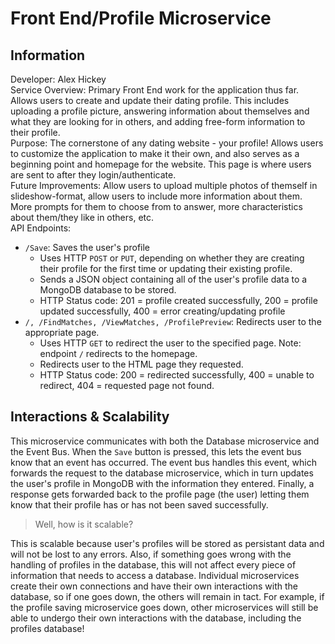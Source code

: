 # Front End/Profile Microservice

## Information
Developer: Alex Hickey \
Service Overview: Primary Front End work for the application thus far. Allows users to create and update their dating profile. This includes uploading a profile picture, answering information about themselves and what they are looking for in others, and adding free-form information to their profile. \
Purpose: The cornerstone of any dating website - your profile! Allows users to customize the application to make it their own, and also serves as a beginning point and homepage for the website. This page is where users are sent to after they login/authenticate. \
Future Improvements: Allow users to upload multiple photos of themself in slideshow-format, allow users to include more information about them. More prompts for them to choose from to answer, more characteristics about them/they like in others, etc. \
API Endpoints:
* ```/Save```: Saves the user's profile
    * Uses HTTP ```POST``` or ```PUT```, depending on whether they are creating their profile for the first time or updating their existing profile.
    * Sends a JSON object containing all of the user's profile data to a MongoDB database to be stored.
    * HTTP Status code: 201 = profile created successfully, 200 = profile updated successfully, 400 = error creating/updating profile
* ```/, /FindMatches, /ViewMatches, /ProfilePreview```: Redirects user to the appropriate page.
    * Uses HTTP ```GET``` to redirect the user to the specified page. Note: endpoint ```/``` redirects to the homepage.
    * Redirects user to the HTML page they requested.
    * HTTP Status code: 200 = redirected successfully, 400 = unable to redirect, 404 = requested page not found.

## Interactions & Scalability

This microservice communicates with both the Database microservice and the Event Bus. When the ```Save``` button is pressed, this lets the event bus know that an event has occurred. The event bus handles this event, which forwards the request to the database microservice, which in turn updates the user's profile in MongoDB with the information they entered. Finally, a response gets forwarded back to the profile page (the user) letting them know that their profile has or has not been saved successfully.
> Well, how is it scalable?

This is scalable because user's profiles will be stored as persistant data and will not be lost to any errors. Also, if something goes wrong with the handling of profiles in the database, this will not affect every piece of information that needs to access a database. Individual microservices create their own connections and have their own interactions with the database, so if one goes down, the others will remain in tact. For example, if the profile saving microservice goes down, other microservices will still be able to undergo their own interactions with the database, including the profiles database!